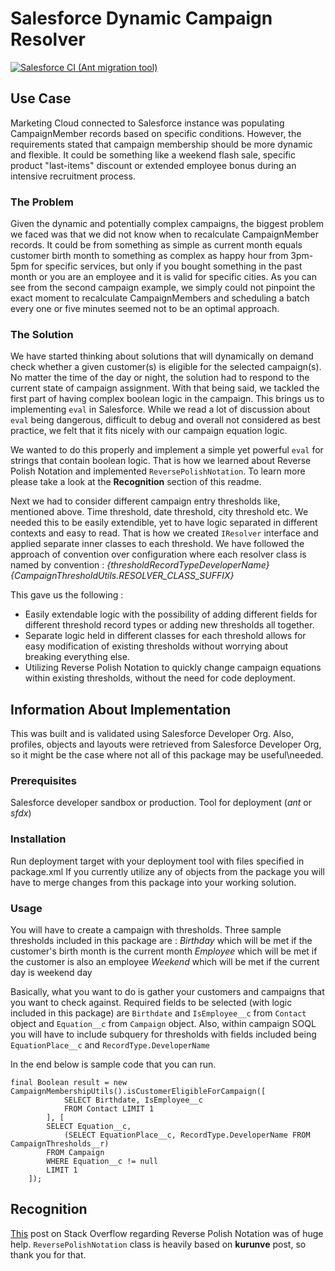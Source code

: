 # Salesforce Dynamic Campaign Resolver

[![Salesforce CI (Ant migration tool)](https://github.com/lciesielski/DynamicCampaignMembershipResolver/actions/workflows/ant.yml/badge.svg)](https://github.com/lciesielski/DynamicCampaignMembershipResolver/actions/workflows/ant.yml)

## Use Case

Marketing Cloud connected to Salesforce instance was populating CampaignMember records based on specific conditions.
However, the requirements stated that campaign membership should be more dynamic and flexible. 
It could be something like a weekend flash sale, specific product "last-items" discount or extended employee bonus during an intensive recruitment process.

### The Problem

Given the dynamic and potentially complex campaigns, the biggest problem we faced was that we did not know when to recalculate CampaignMember records.
It could be from something as simple as current month equals customer birth month to something as complex as 
happy hour from 3pm-5pm for specific services, but only if you bought something in the past month or you are an employee and it is valid for specific cities. As you can see from the second campaign example, we simply could not pinpoint the exact moment to recalculate CampaignMembers and scheduling a batch every one or five minutes seemed not to be an optimal approach.

### The Solution

We have started thinking about solutions that will dynamically on demand check whether a given customer(s) is eligible for the selected campaign(s).
No matter the time of the day or night, the solution had to respond to the current state of campaign assignment.
With that being said, we tackled the first part of having complex boolean logic in the campaign. 
This brings us to implementing `eval` in Salesforce.
While we read a lot of discussion about `eval` being dangerous, difficult to debug and overall not considered as best practice, we felt that it fits nicely with our campaign equation logic.

We wanted to do this properly and implement a simple yet powerful `eval` for strings that contain boolean logic.
That is how we learned about Reverse Polish Notation and implemented `ReversePolishNotation`. 
To learn more please take a look at the **Recognition** section of this readme.

Next we had to consider different campaign entry thresholds like, mentioned above. 
Time threshold, date threshold, city threshold etc. We needed this to be easily extendible, yet to have logic separated in different contexts and easy to read.
That is how we created `IResolver` interface and applied separate inner classes to each threshold.
We have followed the approach of convention over configuration where each resolver class is named by convention : 
_{thresholdRecordTypeDeveloperName}{CampaignThresholdUtils.RESOLVER_CLASS_SUFFIX}_

This gave us the following :
* Easily extendable logic with the possibility of adding different fields for different threshold record types or adding new thresholds all together.
* Separate logic held in different classes for each threshold allows for easy modification of existing thresholds without worrying about breaking everything else.
* Utilizing Reverse Polish Notation to quickly change campaign equations within existing thresholds, without the need for code deployment.

## Information About Implementation

This was built and is validated using Salesforce Developer Org. Also, profiles, objects and layouts were retrieved from Salesforce Developer Org, so it might be the case where not all of this package may be useful\needed.

### Prerequisites

Salesforce developer sandbox or production. 
Tool for deployment (_ant_ or _sfdx_)

### Installation

Run deployment target with your deployment tool with files specified in package.xml
If you currently utilize any of objects from the package you will have to merge changes from this package into your working solution.

### Usage

You will have to create a campaign with thresholds. Three sample thresholds included in this package are :
_Birthday_ which will be met if the customer's birth month is the current month
_Employee_ which will be met if the customer is also an employee
_Weekend_ which will be met if the current day is weekend day

Basically, what you want to do is gather your customers and campaigns that you want to check against.
Required fields to be selected (with logic included in this package) are `Birthdate` and `IsEmployee__c` from `Contact` object and
`Equation__c` from `Campaign` object.
Also, within campaign SOQL you will have to include subquery for thresholds with fields included being `EquationPlace__c` and `RecordType.DeveloperName`

In the end below is sample code that you can run.

```
final Boolean result = new CampaignMembershipUtils().isCustomerEligibleForCampaign([
            SELECT Birthdate, IsEmployee__c 
            FROM Contact LIMIT 1
        ], [
        SELECT Equation__c, 
            (SELECT EquationPlace__c, RecordType.DeveloperName FROM CampaignThresholds__r) 
        FROM Campaign
        WHERE Equation__c != null
        LIMIT 1
    ]);
```

## Recognition

[This](https://salesforce.stackexchange.com/questions/113300/boolean-evaluation-in-apex) post on Stack Overflow regarding Reverse Polish Notation was of huge help. `ReversePolishNotation` class is heavily based on **kurunve** post, so thank you for that.